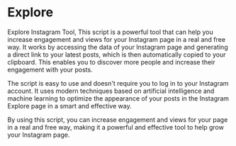 # Explore
Explore Instagram Tool,
This script is a powerful tool that can help you increase engagement and views for your Instagram page in a real and free way. It works by accessing the data of your Instagram page and generating a direct link to your latest posts, which is then automatically copied to your clipboard. This enables you to discover more people and increase their engagement with your posts.

The script is easy to use and doesn't require you to log in to your Instagram account. It uses modern techniques based on artificial intelligence and machine learning to optimize the appearance of your posts in the Instagram Explore page in a smart and effective way.

By using this script, you can increase engagement and views for your page in a real and free way, making it a powerful and effective tool to help grow your Instagram page.
